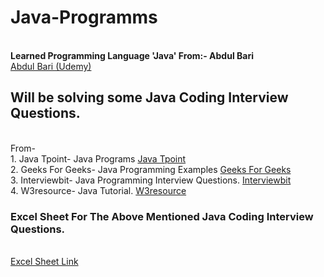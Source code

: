 <h1>Java-Programms</h1><br>
<b>Learned Programming Language 'Java' From:- Abdul Bari</b><br>
<a href="https://www.udemy.com/course/java-se-programming/?couponCode=LETSLEARNNOWPP" target="_blank">Abdul Bari (Udemy)</a>
<br>
<h2>Will be solving some Java Coding Interview Questions.</h2>
<br>
From- <br>
1. Java Tpoint- Java Programs  
<a href="https://www.javatpoint.com/java-programs" target="_blank">Java Tpoint</a>
<br>
2. Geeks For Geeks- Java Programming Examples 
<a href="https://www.geeksforgeeks.org/java-programming-examples/" target="_blank">Geeks For Geeks</a>
<br>
3. Interviewbit- Java Programming Interview Questions.
<a href="https://www.interviewbit.com/java-programming-interview-questions/" target="_blank">Interviewbit</a>
<br>
4. W3resource- Java Tutorial.
<a href="https://www.w3resource.com/java-tutorial/index.php" target="_blank">W3resource</a>
<br>

<h3>Excel Sheet For The Above Mentioned Java Coding Interview Questions.</h3>
<br>
<a href="https://1drv.ms/x/c/de8097aded520007/EdKFhtebUh9Mq_LFsDGLmsIBT9Od0cTP8vHxm2qWT77uqg?e=WhOFLf" target="_blank"> Excel Sheet Link</a>
